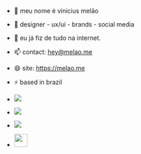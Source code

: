 - 🔭 meu nome é vinicius melão
- 🌱 designer - ux/ui - brands  - social media
- 💬 eu já fiz de tudo na internet.
- 📫 contact: hey@melao.me
- 😄 site: https://melao.me
- ⚡ based in brazil

- <a href="https://www.instagram.com/prodmelao/"><img src="https://img.shields.io/badge/instagram%20@prodmelao-DD2476?style=for-the-badge&logo=instagram&logoColor=white"/></a>
- <a href="https://www.facebook.com/prodmelao/"><img src="https://img.shields.io/badge/facebook%20@prodmelao-344E86?style=for-the-badge&logo=facebook&logoColor=white"/></a>
- <a href="https://www.twitter.com/mellonnnnnnnn/"><img src="https://img.shields.io/badge/twitter%20@mellonnnnnnnn-0D95E8?style=for-the-badge&logo=twitter&logoColor=white"/></a>
- <a href="https://melao.me/"><img height="30px" src="https://img.shields.io/badge/My%20Website:%20melao.me-8E2DE2?style=for-the-badge&logo=google%20chrome&logoColor=white"/></a>

</p>
